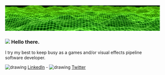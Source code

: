 ![Background Image](https://github.com/michaeltrainor/michaeltrainor/blob/608c602c37aae909286372dd9a02956f0150c99c/background.jpg)

### <img src="https://github.com/michaeltrainor/michaeltrainor/assets/914139/6fca4c68-c56f-4133-840f-ca4c1e6e4f9e" width="24"/> Hello there. 

I try my best to keep busy as a games and/or visual effects pipeline software developer.

<img src="https://github.com/michaeltrainor/michaeltrainor/assets/914139/d85ef842-a1fe-4333-a4a9-7b4fbe44caea)https://github.com/michaeltrainor/michaeltrainor/assets/914139/d85ef842-a1fe-4333-a4a9-7b4fbe44caea" alt="drawing" width="14"/> [LinkedIn](https://www.linkedin.com/in/mtrainor) - <img src="https://github.com/michaeltrainor/michaeltrainor/assets/914139/3892d99b-7590-4413-a5bd-7b01dffe933d)https://github.com/michaeltrainor/michaeltrainor/assets/914139/3892d99b-7590-4413-a5bd-7b01dffe933d" alt="drawing" width="14"/> [Twitter](https://twitter.com/haktwld)
